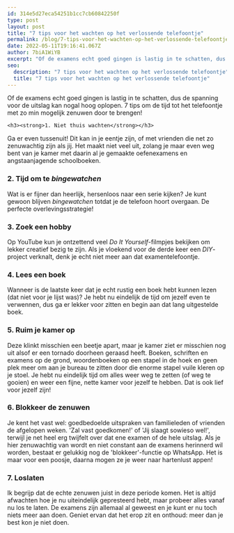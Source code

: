```yaml
---
id: 314e5d27eca54251b1cc7cb60842250f
type: post
layout: post
title: "7 tips voor het wachten op het verlossende telefoontje"
permalink: /blog/7-tips-voor-het-wachten-op-het-verlossende-telefoontje/
date: 2022-05-11T19:16:41.067Z
author: 7biA1WiYB
excerpt: "Of de examens echt goed gingen is lastig in te schatten, dus de spanning voor de uitslag kan nogal hoog oplopen. 7 tips om de tijd tot het telefoontje met zo min mogelijk zenuwen door te brengen!  "
seo:
  description: "7 tips voor het wachten op het verlossende telefoontje"
  title: "7 tips voor het wachten op het verlossende telefoontje"
---
```

Of de examens echt goed gingen is lastig in te schatten, dus de spanning voor de uitslag kan nogal hoog oplopen. 7 tips om de tijd tot het telefoontje met zo min mogelijk zenuwen door te brengen!  

    <h3><strong>1. Niet thuis wachten</strong></h3>
<p>Ga er even tussenuit! Dit kan in je eentje zijn, of met vrienden die net zo zenuwachtig zijn als jij. Het maakt niet veel uit, zolang je maar even weg bent van je kamer met daarin al je gemaakte oefenexamens en angstaanjagende schoolboeken.</p>
<h3><strong>2. Tijd om te <em>bingewatchen</em></strong></h3>
<p>Wat is er fijner dan heerlijk, hersenloos naar een serie kijken? Je kunt gewoon blijven <em>bingewatchen</em> totdat je de telefoon hoort overgaan. De perfecte overlevingsstrategie!</p>
<h3><strong>3. Zoek een hobby</strong></h3>
<p>Op YouTube kun je ontzettend veel <em>Do It Yourself</em>-filmpjes bekijken om lekker creatief bezig te zijn. Als je vloekend voor de derde keer een <em>DIY</em>-project verknalt, denk je echt niet meer aan dat examentelefoontje. </p>
<h3><strong>4. Lees een boek</strong></h3>
<p>Wanneer is de laatste keer dat je echt rustig een boek hebt kunnen lezen (dat niet voor je lijst was)? Je hebt nu eindelijk de tijd om jezelf even te verwennen, dus ga er lekker voor zitten en begin aan dat lang uitgestelde boek.</p>
<h3><strong>5. Ruim je kamer op</strong></h3>
<p>Deze klinkt misschien een beetje apart, maar je kamer ziet er misschien nog uit alsof er een tornado doorheen geraasd heeft. Boeken, schriften en examens op de grond, woordenboeken op een stapel in de hoek en geen plek meer om aan je bureau te zitten door die enorme stapel vuile kleren op je stoel. Je hebt nu eindelijk tijd om alles weer weg te zetten (of weg te gooien) en weer een fijne, nette kamer voor jezelf te hebben. Dat is ook lief voor jezelf zijn!</p>
<h3><strong>6. Blokkeer de zenuwen</strong></h3>
<p>Je kent het vast wel: goedbedoelde uitspraken van familieleden of vrienden de afgelopen weken. 'Zal vast goedkomen!' of 'Jij slaagt sowieso wel!', terwijl je net heel erg twijfelt over dat ene examen of de hele uitslag. Als je hier zenuwachtig van wordt en niet constant aan de examens herinnerd wil worden, bestaat er gelukkig nog de 'blokkeer'-functie op WhatsApp. Het is maar voor een poosje, daarna mogen ze je weer naar hartenlust appen!</p>
<h3><strong>7. Loslaten</strong></h3>
<p>Ik begrijp dat de echte zenuwen juist in deze periode komen. Het is altijd afwachten hoe je nu uiteindelijk gepresteerd hebt, maar probeer alles vanaf nu los te laten. De examens zijn allemaal al geweest en je kunt er nu toch niets meer aan doen. Geniet ervan dat het erop zit en onthoud: meer dan je best kon je niet doen.</p>  
